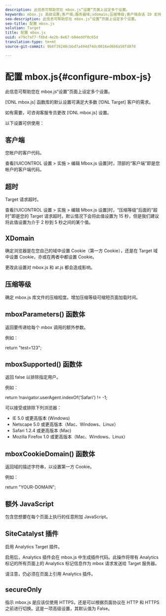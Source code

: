 ```yaml
---
description: 此信息可帮助您在 mbox.js“设置”页面上设定多个设置。
keywords: mbox.js 高级设置;客户端;服务器域;xdomain;压缩等级;客户端会话 ID 支持;secureOnly;客户端 PC ID 支持;传递页面;引荐 URL;流量级别;流量持续时间;mboxParameters() 函数体;mboxSupported() 函数体;mboxCookieDomain() 函数体;额外的 JavaScript;SiteCatalyst 插件;以自解压 JavaScript 文件形式获取 mbox.js;闪烁;主体隐藏;隐藏主体
seo-description: 此信息可帮助您在 mbox.js“设置”页面上设定多个设置。
seo-title: 配置 mbox.js
solution: Target
title: 配置 mbox.js
uuid: e79c7af7-f8bd-4e2b-8e67-b04eddf0c65d
translation-type: tm+mt
source-git-commit: 9b8f39240cbbd7a494d74dc0016ed666a58fd870

---
```



# 配置 mbox.js{#configure-mbox-js}

此信息可帮助您在 mbox.js“设置”页面上设定多个设置。

[!DNL mbox.js] 函数库的默认设置可满足大多数 [!DNL Target] 客户的需求。

如有需要，可咨询客服专员更改 [!DNL mbox.js] 设置。

以下设置可供使用：

## 客户端

您帐户的客户代码。

查看[!UICONTROL 设置 &gt; 实施 &gt; 编辑 Mbox.js 设置]时，顶部的“客户端”即是您帐户的客户端代码。

## 超时

Target 请求超时。

查看[!UICONTROL 设置 &gt; 实施 &gt; 编辑 Mbox.js 设置]时，“压缩等级”后面的“超时”即是您的 Target 请求超时。默认情况下会将此值设置为 15 秒，但是我们建议将此值设置为介于 2 秒到 5 秒之间的某个值。

## XDomain

确定浏览器是在您自己的域中设置 Cookie（第一方 Cookie），还是在 Target 域中设置 Cookie，亦或在两者中都设置 Cookie。

更改此设置对 mbox.js 和 at.js 都会造成影响。

## 压缩等级

确定 mbox.js 库文件的压缩程度。增加压缩等级可缩短页面加载时间。

## mboxParameters() 函数体

返回要传递给每个 mbox 调用的额外参数。

例如：

return &quot;test=123&quot;;

## mboxSupported() 函数体

返回 false 以排除指定用户。

例如：

return !navigator.userAgent.indexOf(&#39;Safari&#39;) != -1;

可以接受或排除下列浏览器：

* IE 5.0 或更高版本 (Windows)
* Netscape 5.0 或更高版本（Mac、Windows、Linux）
* Safari 1.2.4 或更高版本 (Mac)
* Mozilla Firefox 1.0 或更高版本（Mac、Windows、Linux）

## mboxCookieDomain() 函数体

返回域的描述字符串，以设置第一方 Cookie。

例如：

return &quot;YOUR-DOMAIN&quot;;

## 额外 JavaScript

包含您想要在每个页面上执行的任意附加 JavaScript。

## SiteCatalyst 插件

启用 Analytics Target 插件。

启用后，Analytics 插件会在 mbox.js 中生成插件代码。此操作将带有 Analytics 标记的所有页面上的 Analytics 标记信息作为 mbox 请求发送给 Target 服务器。

请注意，仍必须在页面上引用 Analytics 插件。

## secureOnly

指示 mbox.js 是应该仅使用 HTTPS，还是可以根据页面协议在 HTTP 和 HTTPS 之前进行切换。这是一项高级设置，其默认值为 False。